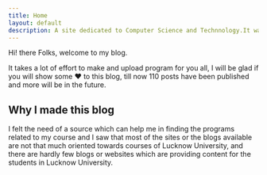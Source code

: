```yaml
---
title: Home
layout: default
description: A site dedicated to Computer Science and Technnology.It was Launched in 2017 for helping the students of Lucknow University in finding all the programs related to their course on a single site. The thought of launching this website came when I felt the need of a source which can help me in finding the programs related to my course and I saw that most of the sites or the blogs available are not that much oriented towards courses of Lucknow University, and  there are hardly few blogs or websites which are providing content for the students in Lucknow University.
---
```

Hi! there Folks, welcome to my blog.

It takes a lot of effort to make and upload program for you all, I will be glad if you will show some :heart:
to this blog, till now 110 posts have been published and more will be in the future.

## Why I made this blog

I felt the need of a source which can help me in finding the programs related to my course and I saw that most of the sites or the blogs available are not that much oriented towards courses of Lucknow University, and  there are hardly few blogs or websites which are providing content for the students in Lucknow University.
